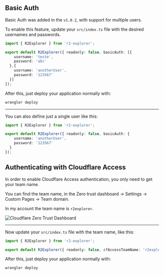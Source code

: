 ## Basic Auth

Basic Auth was added in the `v1.0.2`, with support for multiple users.

To enable this feature, update your `src/index.ts` file with the desired usernames and passwords.

```ts title="src/index.ts"
import { R2Explorer } from 'r2-explorer';

export default R2Explorer({ readonly: false, basicAuth: [{
    username: 'teste',
    password: 'abc'
  },{
    username: 'anotherUser',
    password: '123567'
  }] 
});
```

After this, just deploy your application normally with:

```bash
wrangler deploy
```

---

You can also define just a single user like this:

```ts title="src/index.ts"
import { R2Explorer } from 'r2-explorer';

export default R2Explorer({ readonly: false, basicAuth: {
    username: 'anotherUser',
    password: '123567'
  }
});
```


## Authenticating with Cloudflare Access

In order to enable Cloudflare Access authentication, you only need to get your team name.

You can find the team name, in the Zero trust dashboard -> Settings -> Custom Pages -> Team domain.

In my account the team name is `r2explorer`.

![Cloudflare Zero Trust Dashboard](/assets/cloudflare-access.png)

---

Now update your `src/index.ts` file with the team name, like this:

```ts title="src/index.ts"
import { R2Explorer } from 'r2-explorer';

export default R2Explorer({ readonly: false, cfAccessTeamName: 'r2explorer' });
```

After this, just deploy your application normally with:

```bash
wrangler deploy
```

